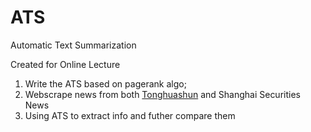 # ATS
Automatic Text Summarization

Created for Online Lecture

1. Write the ATS based on pagerank algo;
2. Webscrape news from both [Tonghuashun](www.baidu.com) and Shanghai Securities News
3. Using ATS to extract info and futher compare them
